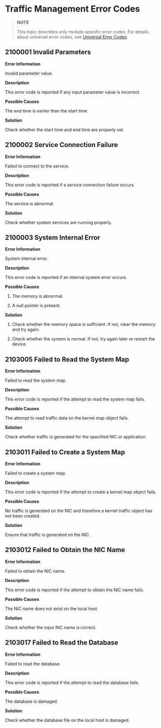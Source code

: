 # Traffic Management Error Codes

> **NOTE**
>
> This topic describes only module-specific error codes. For details about universal error codes, see [Universal Error Codes](../errorcode-universal.md).

## 2100001 Invalid Parameters

**Error Information**

Invalid parameter value.

**Description**

This error code is reported if any input parameter value is incorrect.

**Possible Causes**

The end time is earlier than the start time.

**Solution**

Check whether the start time and end time are properly set.


## 2100002 Service Connection Failure

**Error Information**

Failed to connect to the service.

**Description**

This error code is reported if a service connection failure occurs.

**Possible Causes**

The service is abnormal.

**Solution**

Check whether system services are running properly.

## 2100003 System Internal Error

**Error Information**

System internal error.

**Description**

This error code is reported if an internal system error occurs.

**Possible Causes**

1. The memory is abnormal.

2. A null pointer is present.

**Solution**

1. Check whether the memory space is sufficient. If not, clear the memory and try again.

2. Check whether the system is normal. If not, try again later or restart the device.

## 2103005 Failed to Read the System Map

**Error Information**

Failed to read the system map.

**Description**

This error code is reported if the attempt to read the system map fails.

**Possible Causes**

The attempt to read traffic data on the kernel map object fails.

**Solution**

Check whether traffic is generated for the specified NIC or application.

## 2103011 Failed to Create a System Map

**Error Information**

Failed to create a system map.

**Description**

This error code is reported if the attempt to create a kernel map object fails.

**Possible Causes**

No traffic is generated on the NIC and therefore a kernel traffic object has not been created.

**Solution**

Ensure that traffic is generated on the NIC.

## 2103012 Failed to Obtain the NIC Name

**Error Information**

Failed to obtain the NIC name.

**Description**

This error code is reported if the attempt to obtain the NIC name fails.

**Possible Causes**

The NIC name does not exist on the local host.

**Solution**

Check whether the input NIC name is correct.

## 2103017 Failed to Read the Database

**Error Information**

Failed to read the database.

**Description**

This error code is reported if the attempt to read the database fails.

**Possible Causes**

The database is damaged.

**Solution**

Check whether the database file on the local host is damaged.
